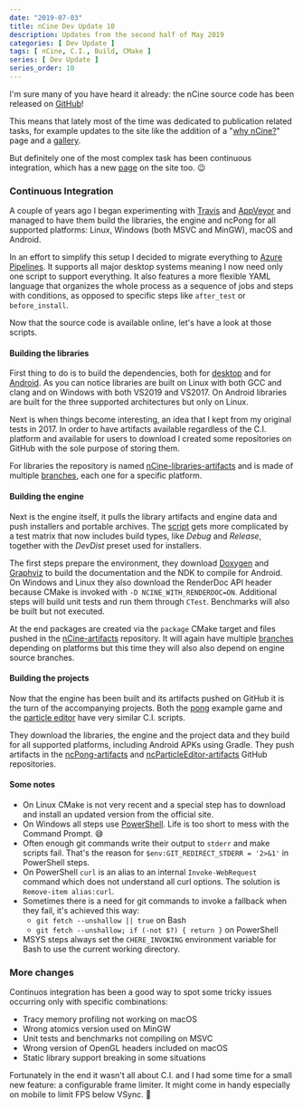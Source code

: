 ```yaml
---
date: "2019-07-03"
title: nCine Dev Update 10
description: Updates from the second half of May 2019
categories: [ Dev Update ]
tags: [ nCine, C.I., Build, CMake ]
series: [ Dev Update ]
series_order: 10
---
```


I'm sure many of you have heard it already: the nCine source code has been released on [GitHub](https://github.com/nCine)!

This means that lately most of the time was dedicated to publication related tasks, for example updates to the site like the addition of a "[why nCine?](https://ncine.github.io/why/)" page and a [gallery](https://ncine.github.io/gallery/).

But definitely one of the most complex task has been continuous integration, which has a new [page](https://ncine.github.io/ci/) on the site too. :wink:

### Continuous Integration

A couple of years ago I began experimenting with [Travis](https://travis-ci.org/) and [AppVeyor](https://www.appveyor.com/) and managed to have them build the libraries, the engine and ncPong for all supported platforms: Linux, Windows (both MSVC and MinGW), macOS and Android.

In an effort to simplify this setup I decided to migrate everything to [Azure Pipelines](https://azure.microsoft.com/en-us/services/devops/pipelines/).
It supports all major desktop systems meaning I now need only one script to support everything. It also features a more flexible YAML language that organizes the whole process as a sequence of jobs and steps with conditions, as opposed to specific steps like `after_test` or `before_install`.

Now that the source code is available online, let's have a look at those scripts.

#### Building the libraries

First thing to do is to build the dependencies, both for [desktop](https://github.com/nCine/nCine-libraries/blob/master/azure-pipelines.yml) and for [Android](https://github.com/nCine/nCine-android-libraries/blob/master/azure-pipelines.yml).
As you can notice libraries are built on Linux with both GCC and clang and on Windows with both VS2019 and VS2017. On Android libraries are built for the three supported architectures but only on Linux.

Next is when things become interesting, an idea that I kept from my original tests in 2017. In order to have artifacts available regardless of the C.I. platform and available for users to download I created some repositories on GitHub with the sole purpose of storing them.

For libraries the repository is named [nCine-libraries-artifacts](https://github.com/nCine/nCine-libraries-artifacts) and is made of multiple [branches](https://github.com/nCine/nCine-libraries-artifacts/branches/all), each one for a specific platform.

#### Building the engine

Next is the engine itself, it pulls the library artifacts and engine data and push installers and portable archives.
The [script](https://github.com/nCine/nCine/blob/master/azure-pipelines.yml) gets more complicated by a test matrix that now includes build types, like *Debug* and *Release*, together with the *DevDist* preset used for installers.

The first steps prepare the environment, they download [Doxygen](http://www.doxygen.nl/) and [Graphviz](https://www.graphviz.org/) to build the documentation and the NDK to compile for Android.
On Windows and Linux they also download the RenderDoc API header because CMake is invoked with `-D NCINE_WITH_RENDERDOC=ON`.
Additional steps will build unit tests and run them through `CTest`. Benchmarks will also be built but not executed.

At the end packages are created via the `package` CMake target and files pushed in the [nCine-artifacts](https://github.com/nCine/nCine-artifacts) repository. It will again have multiple [branches](https://github.com/nCine/nCine-artifacts/branches/all) depending on platforms but this time they will also also depend on engine source branches.

#### Building the projects

Now that the engine has been built and its artifacts pushed on GitHub it is the turn of the accompanying projects.
Both the [pong](https://github.com/nCine/ncPong/blob/master/azure-pipelines.yml) example game and the [particle editor](https://github.com/nCine/ncParticleEditor/blob/master/azure-pipelines.yml) have very similar C.I. scripts.

They download the libraries, the engine and the project data and they build for all supported platforms, including Android APKs using Gradle.
They push artifacts in the [ncPong-artifacts](https://github.com/nCine/ncPong-artifacts) and [ncParticleEditor-artifacts](https://github.com/nCine/ncParticleEditor-artifacts) GitHub repositories.

#### Some notes

- On Linux CMake is not very recent and a special step has to download and install an updated version from the official site.
- On Windows all steps use [PowerShell](https://Microsoft.com/PowerShell). Life is too short to mess with the Command Prompt. :sweat_smile:
- Often enough git commands write their output to `stderr` and make scripts fail. That's the reason for `$env:GIT_REDIRECT_STDERR = '2>&1'` in PowerShell steps.
- On PowerShell `curl` is an alias to an internal `Invoke-WebRequest` command which does not understand all curl options. The solution is `Remove-item alias:curl`.
- Sometimes there is a need for git commands to invoke a fallback when they fail, it's achieved this way:
  - `git fetch --unshallow || true` on Bash
  - `git fetch --unshallow; if (-not $?) { return }` on PowerShell
- MSYS steps always set the `CHERE_INVOKING` environment variable for Bash to use the current working directory.

### More changes

Continuos integration has been a good way to spot some tricky issues occurring only with specific combinations:

- Tracy memory profiling not working on macOS
- Wrong atomics version used on MinGW
- Unit tests and benchmarks not compiling on MSVC
- Wrong version of OpenGL headers included on macOS
- Static library support breaking in some situations

Fortunately in the end it wasn't all about C.I. and I had some time for a small new feature: a configurable frame limiter.
It might come in handy especially on mobile to limit FPS below VSync. :muscle:
